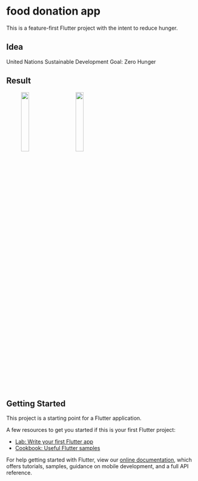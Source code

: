 # food donation app

This is a feature-first Flutter project with the intent to reduce hunger.

## Idea

United Nations Sustainable Development Goal: Zero Hunger

## Result

&nbsp; &nbsp; &nbsp; &nbsp; &nbsp;
<img src="https://github.com/ishg-153/food-donation/assets/68017646/e261cffc-9ca1-4f5f-84f3-16f5d345065c" width="20%" />
&nbsp; &nbsp; &nbsp; &nbsp; &nbsp;
<img src="https://github.com/ishg-153/food-donation/assets/68017646/67062c4e-e68c-49c8-a20e-7acd0ee01d00" width="20%" />



## Getting Started

This project is a starting point for a Flutter application.

A few resources to get you started if this is your first Flutter project:

- [Lab: Write your first Flutter app](https://flutter.dev/docs/get-started/codelab)
- [Cookbook: Useful Flutter samples](https://flutter.dev/docs/cookbook)

For help getting started with Flutter, view our
[online documentation](https://flutter.dev/docs), which offers tutorials,
samples, guidance on mobile development, and a full API reference.
